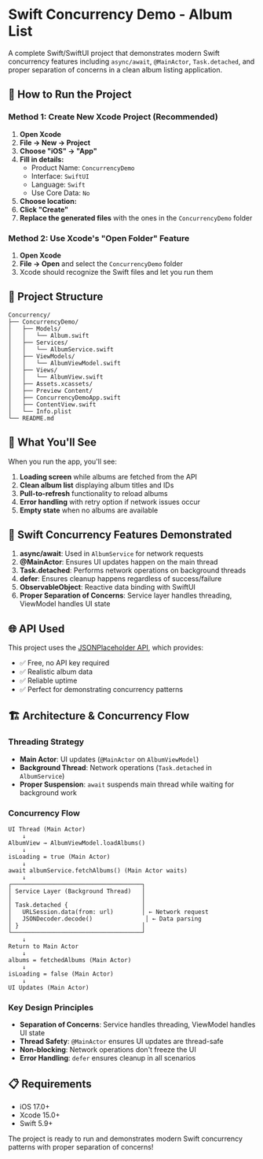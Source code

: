 # Swift Concurrency Demo - Album List

A complete Swift/SwiftUI project that demonstrates modern Swift concurrency features including `async/await`, `@MainActor`, `Task.detached`, and proper separation of concerns in a clean album listing application.

## 🚀 **How to Run the Project**

### **Method 1: Create New Xcode Project (Recommended)**

1. **Open Xcode**
2. **File → New → Project**
3. **Choose "iOS" → "App"**
4. **Fill in details:**
   - Product Name: `ConcurrencyDemo`
   - Interface: `SwiftUI`
   - Language: `Swift`
   - Use Core Data: `No`
5. **Choose location:** 
6. **Click "Create"**
7. **Replace the generated files** with the ones in the `ConcurrencyDemo` folder

### **Method 2: Use Xcode's "Open Folder" Feature**

1. **Open Xcode**
2. **File → Open** and select the `ConcurrencyDemo` folder
3. Xcode should recognize the Swift files and let you run them

## 📁 **Project Structure**

```
Concurrency/
├── ConcurrencyDemo/
│   ├── Models/
│   │   └── Album.swift
│   ├── Services/
│   │   └── AlbumService.swift
│   ├── ViewModels/
│   │   └── AlbumViewModel.swift
│   ├── Views/
│   │   └── AlbumView.swift
│   ├── Assets.xcassets/
│   ├── Preview Content/
│   ├── ConcurrencyDemoApp.swift
│   ├── ContentView.swift
│   └── Info.plist
└── README.md
```

## 🎯 **What You'll See**

When you run the app, you'll see:
1. **Loading screen** while albums are fetched from the API
2. **Clean album list** displaying album titles and IDs
3. **Pull-to-refresh** functionality to reload albums
4. **Error handling** with retry option if network issues occur
5. **Empty state** when no albums are available

## 🔧 **Swift Concurrency Features Demonstrated**

1. **async/await**: Used in `AlbumService` for network requests
2. **@MainActor**: Ensures UI updates happen on the main thread
3. **Task.detached**: Performs network operations on background threads
4. **defer**: Ensures cleanup happens regardless of success/failure
5. **ObservableObject**: Reactive data binding with SwiftUI
6. **Proper Separation of Concerns**: Service layer handles threading, ViewModel handles UI state

## 🌐 **API Used**

This project uses the [JSONPlaceholder API](https://jsonplaceholder.typicode.com/albums), which provides:
- ✅ Free, no API key required
- ✅ Realistic album data
- ✅ Reliable uptime
- ✅ Perfect for demonstrating concurrency patterns

## 🏗️ **Architecture & Concurrency Flow**

### **Threading Strategy**
- **Main Actor**: UI updates (`@MainActor` on `AlbumViewModel`)
- **Background Thread**: Network operations (`Task.detached` in `AlbumService`)
- **Proper Suspension**: `await` suspends main thread while waiting for background work

### **Concurrency Flow**
```
UI Thread (Main Actor)
    ↓
AlbumView → AlbumViewModel.loadAlbums()
    ↓
isLoading = true (Main Actor)
    ↓
await albumService.fetchAlbums() (Main Actor waits)
    ↓
┌─────────────────────────────────────┐
│ Service Layer (Background Thread)   │
│                                     │
│ Task.detached {                     │
│   URLSession.data(from: url)        │ ← Network request
│   JSONDecoder.decode()               │ ← Data parsing
│ }                                   │
└─────────────────────────────────────┘
    ↓
Return to Main Actor
    ↓
albums = fetchedAlbums (Main Actor)
    ↓
isLoading = false (Main Actor)
    ↓
UI Updates (Main Actor)
```

### **Key Design Principles**
- **Separation of Concerns**: Service handles threading, ViewModel handles UI state
- **Thread Safety**: `@MainActor` ensures UI updates are thread-safe
- **Non-blocking**: Network operations don't freeze the UI
- **Error Handling**: `defer` ensures cleanup in all scenarios

## 📋 **Requirements**

- iOS 17.0+
- Xcode 15.0+
- Swift 5.9+

The project is ready to run and demonstrates modern Swift concurrency patterns with proper separation of concerns!